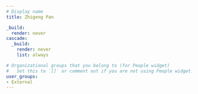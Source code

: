 ```yaml
---
# Display name
title: Zhigeng Pan

_build:
  render: never
cascade:
  _build:
    render: never
    list: always

# Organizational groups that you belong to (for People widget)
#   Set this to `[]` or comment out if you are not using People widget.
user_groups:
- External
---
```

